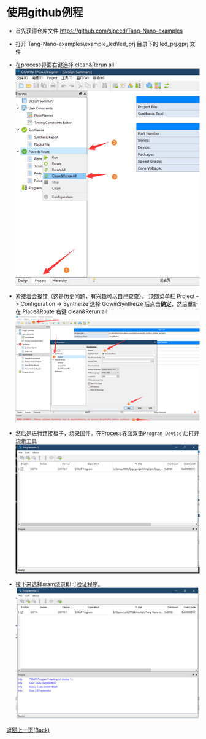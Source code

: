 # 使用github例程

- 首先获得仓库文件 https://github.com/sipeed/Tang-Nano-examples

- 打开 Tang-Nano-examples\example_led\led_prj 目录下的 led_prj.gprj 文件
- 在process界面右键选择 clean&Rerun all
    ![](./assets/github_place&route.png)
- 紧接着会报错（这是历史问题，有兴趣可以自己查查）。
  顶部菜单栏 Project -> Configuration -> Syntheize 选择 GowinSyntheize 后点击**确定**，然后重新在 Place&Route 右键 clean&Rerun all
 ![](./assets/Change_Synthesis.png)
- 然后是进行连接板子，烧录固件。在Process界面双击`Program Device` 后打开烧录工具
    ![](./assets/Open_Programmer.png)

- 接下来选择sram烧录即可验证程序。
    ![](./assets/Success_led.png)

<p id="back">
    <a href="#" onClick="javascript :history.back(-1);">返回上一页(Back)</a>
</p>